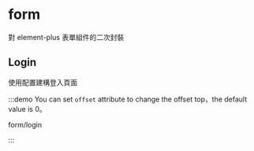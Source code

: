 # form

對 element-plus 表單組件的二次封裝

## Login

使用配置建構登入頁面

:::demo You can set `offset` attribute to change the offset top，the default value is 0。

form/login

:::
